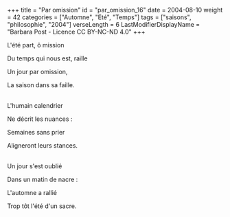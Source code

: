 +++
title = "Par omission"
id = "par_omission_16"
date = 2004-08-10
weight = 42
categories = ["Automne", "Eté", "Temps"]
tags = ["saisons", "philosophie", "2004"]
verseLength = 6
LastModifierDisplayName = "Barbara Post - Licence CC BY-NC-ND 4.0"
+++

L'été part, ô mission

Du temps qui nous est, raille

Un jour par omission,

La saison dans sa faille.

 \
 L'humain calendrier

 Ne décrit les nuances :

 Semaines sans prier

 Aligneront leurs stances.

 \
Un jour s'est oublié

Dans un matin de nacre :

L'automne a rallié

Trop tôt l'été d'un sacre.
